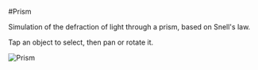 #Prism

Simulation of the defraction of light through a prism, based on Snell's law.

Tap an object to select, then pan or rotate it.

![Prism](https://github.com/user-attachments/assets/a0d9b057-8ef7-4af8-8259-b26e203f197e)
